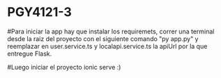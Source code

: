 # PGY4121-3
#Para iniciar la app hay que instalar los requiremets, correr una terminal desde la raiz del proyecto con el siguiente comando "py app.py" y reemplazar en user.service.ts y localapi.service.ts
la apiUrl por la que entregue Flask.

#Luego iniciar el proyecto ionic serve :)
